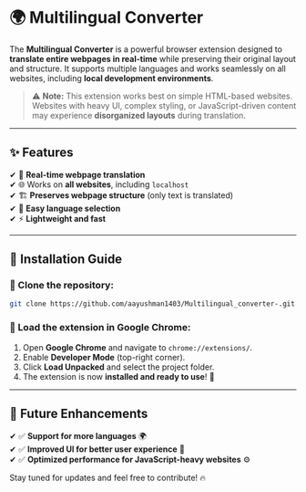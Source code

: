 # 🌍 Multilingual Converter

The **Multilingual Converter** is a powerful browser extension designed to **translate entire webpages in real-time** while preserving their original layout and structure. It supports multiple languages and works seamlessly on all websites, including **local development environments**.

> ⚠ **Note:** This extension works best on simple HTML-based websites. Websites with heavy UI, complex styling, or JavaScript-driven content may experience **disorganized layouts** during translation.

---

## ✨ Features  
✔ 🚀 **Real-time webpage translation**  
✔ 🌐 Works on **all websites**, including `localhost`  
✔ 🏗 **Preserves webpage structure** (only text is translated)  
✔ 🎯 **Easy language selection**  
✔ ⚡ **Lightweight and fast**  

---

## 📌 Installation Guide  

### 🔹 Clone the repository:  
```sh
git clone https://github.com/aayushman1403/Multilingual_converter-.git
```

### 🔹 Load the extension in Google Chrome:  
1. Open **Google Chrome** and navigate to `chrome://extensions/`.  
2. Enable **Developer Mode** (top-right corner).  
3. Click **Load Unpacked** and select the project folder.  
4. The extension is now **installed and ready to use**! 🎉  

---

## 🚀 Future Enhancements  
✔ ✅ **Support for more languages** 🌍  
✔ ✅ **Improved UI for better user experience** 🎨  
✔ ✅ **Optimized performance for JavaScript-heavy websites** ⚙️  

Stay tuned for updates and feel free to contribute! 🔥
